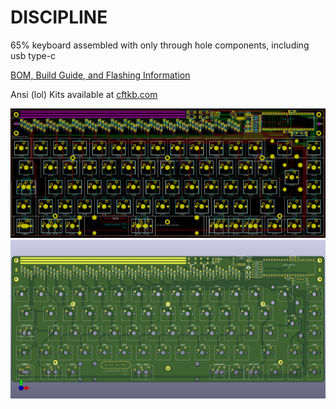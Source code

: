 # DISCIPLINE
 65% keyboard assembled with only through hole components, including usb type-c

[BOM, Build Guide, and Flashing Information](./doc)

Ansi (lol) Kits available at [cftkb.com](https://www.cftkb.com)

![discipline](./doc/images/discipline_iso_kicad.png)
![](./doc/images/discipline-iso.png)

